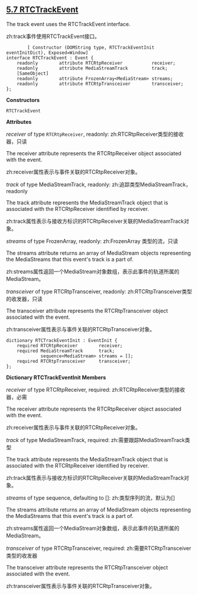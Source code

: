 
## [5.7 RTCTrackEvent](http://w3c.github.io/webrtc-pc/#rtctrackevent)

The track event uses the RTCTrackEvent interface.

zh:track事件使用RTCTrackEvent接口。

```
        [ Constructor (DOMString type, RTCTrackEventInit eventInitDict), Exposed=Window]
interface RTCTrackEvent : Event {
    readonly        attribute RTCRtpReceiver           receiver;
    readonly        attribute MediaStreamTrack         track;
    [SameObject]
    readonly        attribute FrozenArray<MediaStream> streams;
    readonly        attribute RTCRtpTransceiver        transceiver;
};
```

**Constructors**

`RTCTrackEvent`
	 

**Attributes**

*receiver* of type `RTCRtpReceiver`, readonly:
zh:RTCRtpReceiver类型的接收器，只读

The receiver attribute represents the RTCRtpReceiver object associated with the event.

zh:receiver属性表示与事件关联的RTCRtpReceiver对象。

*track* of type MediaStreamTrack, readonly:
zh:追踪类型MediaStreamTrack，readonly

The track attribute represents the MediaStreamTrack object that is associated with the RTCRtpReceiver identified by receiver.

zh:track属性表示与接收方标识的RTCRtpReceiver关联的MediaStreamTrack对象。

*streams* of type FrozenArray<MediaStream>, readonly:
zh:FrozenArray <MediaStream>类型的流，只读

The streams attribute returns an array of MediaStream objects representing the MediaStreams that this event's track is a part of.

zh:streams属性返回一个MediaStream对象数组，表示此事件的轨道所属的MediaStream。

*transceiver* of type RTCRtpTransceiver, readonly:
zh:RTCRtpTransceiver类型的收发器，只读

The transceiver attribute represents the RTCRtpTransceiver object associated with the event.

zh:transceiver属性表示与事件关联的RTCRtpTransceiver对象。

```
dictionary RTCTrackEventInit : EventInit {
    required RTCRtpReceiver        receiver;
    required MediaStreamTrack      track;
             sequence<MediaStream> streams = [];
    required RTCRtpTransceiver     transceiver;
};
```

**Dictionary RTCTrackEventInit Members**

*receiver* of type RTCRtpReceiver, required:
zh:RTCRtpReceiver类型的接收器，必需

The receiver attribute represents the RTCRtpReceiver object associated with the event.

zh:receiver属性表示与事件关联的RTCRtpReceiver对象。

*track* of type MediaStreamTrack, required:
zh:需要跟踪MediaStreamTrack类型

The track attribute represents the MediaStreamTrack object that is associated with the RTCRtpReceiver identified by receiver.

zh:track属性表示与接收方标识的RTCRtpReceiver关联的MediaStreamTrack对象。

*streams* of type sequence<MediaStream>, defaulting to []:
zh:类型序列<MediaStream>的流，默认为[]

The streams attribute returns an array of MediaStream objects representing the MediaStreams that this event's track is a part of.

zh:streams属性返回一个MediaStream对象数组，表示此事件的轨道所属的MediaStream。

*transceiver* of type RTCRtpTransceiver, required:
zh:需要RTCRtpTransceiver类型的收发器

The transceiver attribute represents the RTCRtpTransceiver object associated with the event.

zh:transceiver属性表示与事件关联的RTCRtpTransceiver对象。


